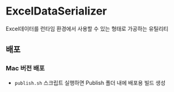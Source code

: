 # ExcelDataSerializer
Excel데이터를 런타임 환경에서 사용할 수 있는 형태로 가공하는 유틸리티

## 배포
### Mac 버전 배포
- `publish.sh` 스크립트 실행하면 Publish 폴더 내에 배포용 빌드 생성